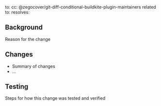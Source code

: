 to:
cc: @zegocover/git-diff-conditional-buildkite-plugin-maintainers
related to:
resolves:

## Background

Reason for the change

## Changes

* Summary of changes
* ...

## Testing

Steps for how this change was tested and verified